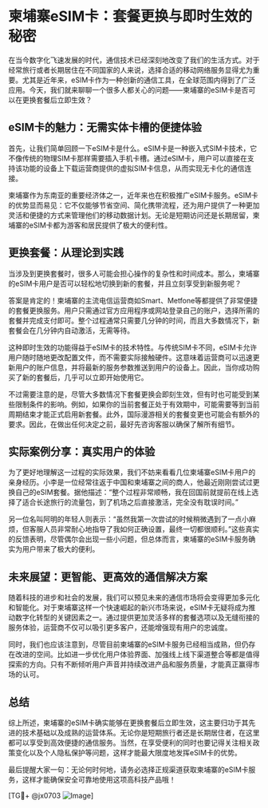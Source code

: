 # 柬埔寨eSIM卡：套餐更换与即时生效的秘密

在当今数字化飞速发展的时代，通信技术已经深刻地改变了我们的生活方式。对于经常旅行或者长期居住在不同国家的人来说，选择合适的移动网络服务显得尤为重要。尤其是近年来，eSIM卡作为一种创新的通信工具，在全球范围内得到了广泛应用。今天，我们就来聊聊一个很多人都关心的问题——柬埔寨的eSIM卡是否可以在更换套餐后立即生效？

## eSIM卡的魅力：无需实体卡槽的便捷体验

首先，让我们简单回顾一下eSIM卡是什么。eSIM卡是一种嵌入式SIM卡技术，它不像传统的物理SIM卡那样需要插入手机卡槽。通过eSIM卡，用户可以直接在支持该功能的设备上下载运营商提供的虚拟SIM卡信息，从而实现无卡化的通信连接。

柬埔寨作为东南亚的重要经济体之一，近年来也在积极推广eSIM卡服务。eSIM卡的优势显而易见：它不仅能够节省空间、简化携带流程，还为用户提供了一种更加灵活和便捷的方式来管理他们的移动数据计划。无论是短期访问还是长期居留，柬埔寨的eSIM卡都为游客和居民提供了极大的便利性。

## 更换套餐：从理论到实践

当涉及到更换套餐时，很多人可能会担心操作的复杂性和时间成本。那么，柬埔寨的eSIM卡用户是否可以轻松地切换到新的套餐，并且立刻享受到新服务呢？

答案是肯定的！柬埔寨的主流电信运营商如Smart、Metfone等都提供了非常便捷的套餐更换服务。用户只需通过官方应用程序或网站登录自己的账户，选择所需的套餐并完成支付即可。整个过程通常只需要几分钟的时间，而且大多数情况下，新套餐会在几分钟内自动激活，无需等待。

这种即时生效的功能得益于eSIM卡的技术特性。与传统SIM卡不同，eSIM卡允许用户随时随地更改配置文件，而不需要实际接触硬件。这意味着运营商可以迅速更新用户的账户信息，并将最新的服务参数推送到用户的设备上。因此，当你成功购买了新的套餐后，几乎可以立即开始使用它。

不过需要注意的是，尽管大多数情况下套餐更换会即刻生效，但有时也可能受到某些限制条件的影响。例如，如果你的当前套餐正处于有效期中，可能需要等到当前周期结束才能正式启用新套餐。此外，国际漫游相关的套餐变更也可能会有额外的要求。因此，在做出任何决定之前，最好先咨询客服以确保了解所有细节。

## 实际案例分享：真实用户的体验

为了更好地理解这一过程的实际效果，我们不妨来看看几位柬埔寨eSIM卡用户的亲身经历。小李是一位经常往返于中国和柬埔寨之间的商人，他最近刚刚尝试过更换自己的eSIM套餐。据他描述：“整个过程非常顺畅，我在回国前就提前在线上选择了适合长途旅行的流量包，到了机场之后直接激活，完全没有耽误时间。”

另一位名叫阿明的年轻人则表示：“虽然我第一次尝试的时候稍微遇到了一点小麻烦，但客服人员非常耐心地指导了我如何正确设置，最终一切都很顺利。”这些真实的反馈表明，尽管偶尔会出现一些小问题，但总体而言，柬埔寨的eSIM卡服务确实为用户带来了极大的便利。

## 未来展望：更智能、更高效的通信解决方案

随着科技的进步和社会的发展，我们可以预见未来的通信市场将会变得更加多元化和智能化。对于柬埔寨这样一个快速崛起的新兴市场来说，eSIM卡无疑将成为推动数字化转型的关键因素之一。通过提供更加灵活多样的套餐选项以及无缝衔接的服务体验，运营商不仅可以吸引更多客户，还能增强现有用户的忠诚度。

同时，我们也应该注意到，尽管目前柬埔寨的eSIM卡服务已经相当成熟，但仍存在改进的空间。比如进一步优化用户体验界面、加强线上线下渠道整合等都是值得探索的方向。只有不断倾听用户声音并持续改进产品和服务质量，才能真正赢得市场的认可。

## 总结

综上所述，柬埔寨的eSIM卡确实能够在更换套餐后立即生效，这主要归功于其先进的技术基础以及成熟的运营体系。无论你是短期旅行者还是长期居住者，在这里都可以享受到高效便捷的通信服务。当然，在享受便利的同时也要记得关注相关政策变化以及个人隐私保护等问题，这样才能最大限度地发挥eSIM卡的优势。

最后提醒大家一句：无论何时何地，请务必选择正规渠道获取柬埔寨的eSIM卡服务，这样才能确保安全可靠地使用这项高科技产品哦！

[TG💪+ @jx0703 ![Image](https://github.com/user-attachments/assets/dbca1d08-cadb-493c-b0ec-ad6f7a83f270)]